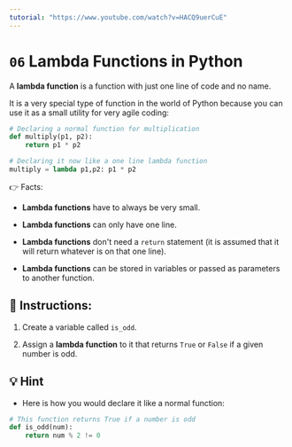 ```yaml
---
tutorial: "https://www.youtube.com/watch?v=HACQ9uerCuE"
---
```



# `06` Lambda Functions in Python

A **lambda function** is a function with just one line of code and no name.

It is a very special type of function in the world of Python because you can use it as a small utility for very agile coding:

```python
# Declaring a normal function for multiplication
def multiply(p1, p2):
    return p1 * p2

# Declaring it now like a one line lambda function
multiply = lambda p1,p2: p1 * p2
```

👉 Facts:

+ **Lambda functions** have to always be very small.

+ **Lambda functions** can only have one line.

+ **Lambda functions** don't need a `return` statement (it is assumed that it will return whatever is on that one line).

+ **Lambda functions** can be stored in variables or passed as parameters to another function.

## 📝 Instructions:

1. Create a variable called `is_odd`.

2. Assign a **lambda function** to it that returns `True` or `False` if a given number is odd.

## 💡 Hint

+ Here is how you would declare it like a normal function:

```py
# This function returns True if a number is odd
def is_odd(num):
    return num % 2 != 0
```

